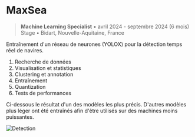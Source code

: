 # MaxSea

> **Machine Learning Specialist** • avril 2024 - septembre 2024 (6 mois)  
> Stage • Bidart, Nouvelle-Aquitaine, France

Entraînement d'un réseau de neurones (YOLOX) pour la détection temps réel de navires.

1. Recherche de données
2. Visualisation et statistiques
3. Clustering et annotation
4. Entraînement
5. Quantization
6. Tests de performances

Ci-dessous le résultat d'un des modèles les plus précis. D'autres modèles plus léger ont été entraînés afin d'être utilisés sur des machines moins puissantes.

![Detection](/img/detected.png)